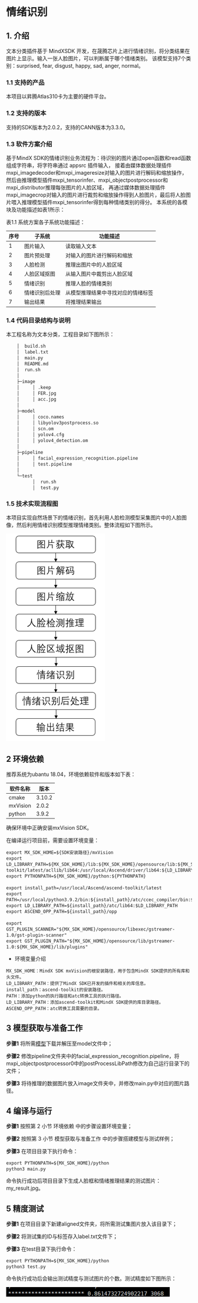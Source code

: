 # 情绪识别

## 1. 介绍

文本分类插件基于 MindXSDK 开发，在晟腾芯片上进行情绪识别，将分类结果在图片上显示。输入一张人脸图片，可以判断属于哪个情绪类别。
该模型支持7个类别：surprised, fear, disgust, happy, sad, anger, normal。

### 1.1 支持的产品

本项目以昇腾Atlas310卡为主要的硬件平台。

### 1.2 支持的版本

支持的SDK版本为2.0.2，支持的CANN版本为3.3.0。

### 1.3 软件方案介绍

基于MindX SDK的情绪识别业务流程为：待识别的图片通过open函数和read函数组成字符串，将字符串通过 appsrc 插件输入， 
接着由媒体数据处理插件mxpi_imagedecoder和mxpi_imageresize对输入的图片进行解码和缩放操作，
然后由推理模型插件mxpi_tensorinfer、mxpi_objectpostprocessor和mxpi_distributor推理每张图片的人脸区域，
再通过媒体数据处理插件mxpi_imagecrop对输入的图片进行裁剪和缩放操作得到人脸图片，最后将人脸图片喂入推理模型插件mxpi_tensorinfer得到每种情绪类别的得分。
本系统的各模块及功能描述如表1所示：


表1.1 系统方案各子系统功能描述：

| 序号 | 子系统 | 功能描述     |
| ---- | ------ | ------------ |
| 1    | 图片输入    | 读取输入文本 |
| 2    | 图片预处理    | 对输入的图片进行解码和缩放 |
| 3    | 人脸检测    | 推理出图片中的人脸区域 |
| 4    | 人脸区域抠图      | 从输入图片中裁剪出人脸区域 |
| 5    | 情绪识别    | 推理人脸的情绪类别|
| 6    | 情绪识别后处理    | 从模型推理结果中寻找对应的情绪标签|
| 7    | 输出结果    | 将推理结果输出|

### 1.4 代码目录结构与说明

本工程名称为文本分类，工程目录如下图所示：  

```
    │  build.sh
    │  label.txt
    │  main.py
    │  README.md
    │  run.sh
    │
    ├─image
    │     │ .keep
    │     │ FER.jpg
    │     │ acc.jpg
    │
    ├─model
    │     │ coco.names
    │     │ libyolov3postprocess.so
    │     │ scn.om
    │     │ yolov4.cfg
    │     │ yolov4_detection.om
    │
    ├─pipeline
    │     │ facial_expression_recognition.pipeline
    │     │ test.pipeline
    │
    └─test
          │  run.sh
          │  test.py
```
### 1.5 技术实现流程图
   本项目实现自然场景下的情绪识别，首先利用人脸检测模型采集图片中的人脸图像，然后利用情绪识别模型推理情绪类别。整体流程如下图所示。
   
   ![Image text](image/FER.png)
   
## 2 环境依赖

推荐系统为ubantu 18.04，环境依赖软件和版本如下表：

| 软件名称 | 版本   |
| -------- | ------ |
| cmake    | 3.10.2   |
| mxVision | 2.0.2  |
| python   | 3.9.2  |

确保环境中正确安装mxVision SDK。

在编译运行项目前，需要设置环境变量：

```
export MX_SDK_HOME=${SDK安装路径}/mxVision
export LD_LIBRARY_PATH=${MX_SDK_HOME}/lib:${MX_SDK_HOME}/opensource/lib:${MX_SDK_HOME}/opensource/lib64:/usr/local/Ascend/ascend-toolkit/latest/acllib/lib64:/usr/local/Ascend/driver/lib64:${LD_LIBRARY_PATH}
export PYTHONPATH=${MX_SDK_HOME}/python:${PYTHONPATH}

export install_path=/usr/local/Ascend/ascend-toolkit/latest
export PATH=/usr/local/python3.9.2/bin:${install_path}/atc/ccec_compiler/bin:${install_path}/atc/bin:$PATH
export LD_LIBRARY_PATH=${install_path}/atc/lib64:$LD_LIBRARY_PATH
export ASCEND_OPP_PATH=${install_path}/opp

export GST_PLUGIN_SCANNER="${MX_SDK_HOME}/opensource/libexec/gstreamer-1.0/gst-plugin-scanner"
export GST_PLUGIN_PATH="${MX_SDK_HOME}/opensource/lib/gstreamer-1.0:${MX_SDK_HOME}/lib/plugins"
```

- 环境变量介绍

```
MX_SDK_HOME：MindX SDK mxVision的根安装路径，用于包含MindX SDK提供的所有库和头文件。  
LD_LIBRARY_PATH：提供了MindX SDK已开发的插件和相关的库信息。  
install_path：ascend-toolkit的安装路径。  
PATH：添加python的执行路径和atc转换工具的执行路径。  
LD_LIBRARY_PATH：添加ascend-toolkit和MindX SDK提供的库目录路径。  
ASCEND_OPP_PATH：atc转换工具需要的目录。 
```

## 3 模型获取与准备工作

**步骤1** 将所需[模型](https://mindx.sdk.obs.cn-north-4.myhuaweicloud.com/mindxsdk-referenceapps%20/contrib/FacialExpressionRecognition/model.zip)下载并解压至model文件中；

**步骤2** 修改pipeline文件夹中的facial_expression_recognition.pipeline，将mxpi_objectpostprocessor0中的postProcessLibPath修改为自己运行目录下的文件；

**步骤3** 将待推理的数据图片放入image文件夹中，并修改main.py中对应的图片路径。


## 4 编译与运行

**步骤1** 按照第 2 小节 环境依赖 中的步骤设置环境变量；

**步骤2** 按照第 3 小节 模型获取与准备工作 中的步骤搭建模型与测试样例；

**步骤3** 在项目目录下执行命令：
```
export PYTHONPATH=${MX_SDK_HOME}/python
python3 main.py
```
命令执行成功后项目目录下生成人脸框和情绪推理结果的测试图片：my_result.jpg。

## 5 精度测试

**步骤1** 在项目目录下新建aligned文件夹，将所需测试集图片放入该目录下；

**步骤2** 将测试集的ID与标签存入label.txt文件下；

**步骤3** 在test目录下执行命令：
```
export PYTHONPATH=${MX_SDK_HOME}/python
python3 test.py
```
命令执行成功后会输出测试精度与测试图片的个数。测试精度如下图所示：

![Image text](image/acc.png)
